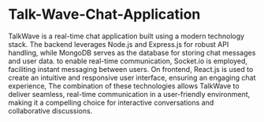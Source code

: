 # Talk-Wave-Chat-Application
TalkWave is a real-time chat application built using a modern technology stack. The backend leverages Node.js and Express.js for robust API handling, while MongoDB serves as the database for storing chat messages and user data. to enable real-time communication, Socket.io is employed, faciliting instant messaging between users. On frontend, React.js is used to create an intuitive and responsive user interface, ensuring an engaging chat experience, The combination of these technologies allows TalkWave to deliver seamless, real-time communication in a user-friendly environment, making it a compelling choice for interactive conversations and collaborative discussions.
